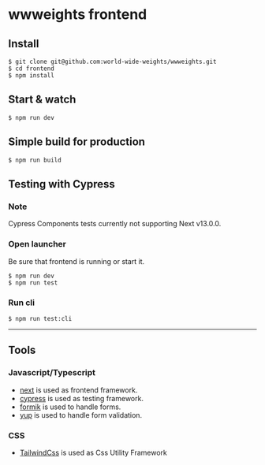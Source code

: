 # wwweights frontend

## Install

    $ git clone git@github.com:world-wide-weights/wwweights.git
    $ cd frontend
    $ npm install

## Start & watch

    $ npm run dev

## Simple build for production

    $ npm run build

## Testing with Cypress
### Note
Cypress Components tests currently not supporting Next v13.0.0.

### Open launcher
Be sure that frontend is running or start it.

    $ npm run dev
    $ npm run test

### Run cli

    $ npm run test:cli
---

## Tools

### Javascript/Typescript

- [next](https://nextjs.org/) is used as frontend framework.
- [cypress](https://www.cypress.io/) is used as testing framework.
- [formik](https://formik.org/) is used to handle forms.
- [yup](https://www.npmjs.com/package/yup) is used to handle form validation.

### CSS
- [TailwindCss](https://tailwindcss.com/) is used as Css Utility Framework